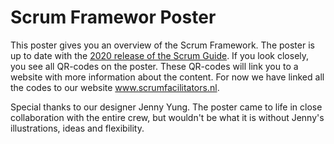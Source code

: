 # Scrum Framewor Poster
This poster gives you an overview of the Scrum Framework. The poster is up to date with the [2020 release of the Scrum Guide](https://scrumguides.org).
If you look closely, you see all QR-codes on the poster. These QR-codes will link you to a website with more information about the content. For now we have linked all the codes to our website www.scrumfacilitators.nl.

Special thanks to our designer Jenny Yung. The poster came to life in close collaboration with the entire crew, but wouldn't be what it is without Jenny's illustrations, ideas and flexibility.
